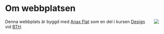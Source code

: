 Om webbplatsen
==============================================

<img src="img/about.jpg" style="float: right; margin: 0 0 10px 10px;"> Denna
webbplats är byggd med [Anax Flat](https://github.com/canax/anax-flat) som en
del i kursen [Design](http://dbwebb.se/design) vid [BTH](https://www.bth.se/).
